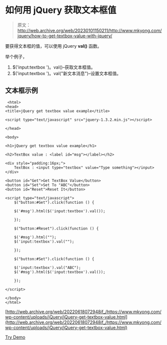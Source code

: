 # 如何用 jQuery 获取文本框值

> 原文：<http://web.archive.org/web/20230101150211/http://www.mkyong.com/jquery/how-to-get-textbox-value-with-jquery/>

要获得文本框的值，可以使用 jQuery **val()** 函数。

举个例子，

1.  $('input:textbox ')。val()–获取文本框值。
2.  $('input:textbox ')。val("新文本消息")–设置文本框值。

## 文本框示例

```
 <html>
<head>
<title>jQuery get textbox value example</title>

<script type="text/javascript" src="jquery-1.3.2.min.js"></script>

</head>

<body>

<h1>jQuery get textbox value example</h1>

<h2>TextBox value : <label id="msg"></label></h2>

<div style="padding:16px;">
	TextBox : <input type="textbox" value="Type something"></input>
</div>

<button id="Get">Get TextBox Value</button> 
<button id="Set">Set To "ABC"</button> 
<button id="Reset">Reset It</button>

<script type="text/javascript">
    $("button:#Get").click(function () {

	$('#msg').html($('input:textbox').val());

    });

    $("button:#Reset").click(function () {

	$('#msg').html("");
	$('input:textbox').val("");

    });

    $("button:#Set").click(function () {

	$('input:textbox').val("ABC");
	$('#msg').html($('input:textbox').val());

    });

</script>

</body>
</html> 
```

[http://web.archive.org/web/20220618072948if_/https://www.mkyong.com/wp-content/uploads/jQuery/jQuery-get-textbox-value.html](http://web.archive.org/web/20220618072948if_/https://www.mkyong.com/wp-content/uploads/jQuery/jQuery-get-textbox-value.html)

[Try Demo](http://web.archive.org/web/20220618072948/http://www.mkyong.com/wp-content/uploads/jQuery/jQuery-get-textbox-value.html)<input type="hidden" id="mkyong-current-postId" value="5028">